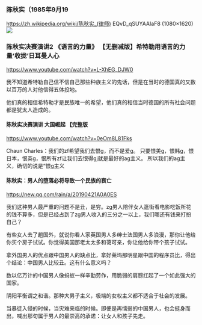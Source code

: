 ### 陈秋实（1985年9月19
https://zh.wikipedia.org/wiki/陈秋实_(律师)
EQvD_qSUYAAIaF8 (1080×1620)
![](https://pbs.twimg.com/media/EQvD_qSUYAAIaF8?format=jpg&name=orig)
### 陈秋实决赛演讲2 《语言的力量》 【无删减版】希特勒用语言的力量‘收拢’日耳曼人心
https://www.youtube.com/watch?v=L-XhEG_DJW0

我不知道希特勒自己信不信自己那些种族主义的鬼话，但是在当时的德国真的又数以百万的人对他信得五体投地。

他们真的相信希特勒才是民族唯一的希望，他们真的相信当时德国的所有社会问题都是犹太人造成的。
#### 陈秋实决赛演讲 大国崛起 【完整版
https://www.youtube.com/watch?v=0eOm8L81Fks

Chaun Charles：我们的zf希望我们去恨g，而不是爱g。 只要恨美g，恨韩g，恨日本，恨英g，恨所有zf让我们去恨得gj就是最好的ag主义。 所以我们的ag主义，确切的说是“恨g主义
#### 陈秋实：男人的堕落必将导致一个民族的衰亡
https://new.qq.com/rain/a/20190421A0A0ES

我们这种男人最严重的问题不是丑，是穷。zg男人陪伴女人逛街看电影吃饭所花的钱不算多，但是已经占到了zg男人收入的三分之一以上，我们哪还有钱来打扮自己？

有些女人去了趟国外，就说你看人家英国男人多绅士法国男人多浪漫，那你让他给你买个房子试试。你觉得美国那老太太多和蔼可亲，你让他给你带个孩子试试。

拿外国男人的优点跟中国男人的缺点比，拿好莱坞那明星跟中国的程序员比，得出个结论：中国男人比较丑。这有什么意义吗？

数以亿万计的中国男人像蚂蚁一样辛勤劳作，用脆弱的肩膀扛起了一个如此强大的国家。

阴阳平衡谓之和谐。那种大男子主义，极端的女权主义都不适合于社会的发展。

当暴徒入侵的时候，当灾难来临的时候。即便是再懦弱的中国男人，也会挺身而出，喊出那句属于男人的最崇高的承诺：让女人和孩子先走。
